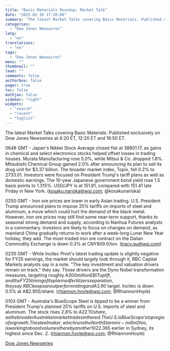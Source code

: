 ```yaml
---
title: "Basic Materials Roundup: Market Talk"
date: "2025-02-10 17:20:00"
summary: "The latest Market Talks covering Basic Materials. Published exclusively on Dow Jones Newswires at 4:20 ET, 12:20 ET and 16:50 ET.0648 GMT - Japan's Nikkei Stock Average closed flat at 38801.17, as gains in chemical and select electronics stocks helped offset losses in trading houses. Murata Manufacturing rose 5.0%, while..."
categories:
  - "Dow Jones Newswires"
lang:
  - "en"
translations:
  - "en"
tags:
  - "Dow Jones Newswires"
menu: ""
thumbnail: ""
lead: ""
comments: false
authorbox: false
pager: true
toc: false
mathjax: false
sidebar: "right"
widgets:
  - "search"
  - "recent"
  - "taglist"
---
```


The latest Market Talks covering Basic Materials. Published exclusively on Dow Jones Newswires at 4:20 ET, 12:20 ET and 16:50 ET.

0648 GMT - Japan's Nikkei Stock Average closed flat at 38801.17, as gains in chemical and select electronics stocks helped offset losses in trading houses. Murata Manufacturing rose 5.0%, while Mitsui & Co. dropped 1.8%. Mitsubishi Chemical Group gained 2.0% after announcing its plan to sell its drug unit for $3.37 billion. The broader market index, Topix, fell 0.2% to 2733.01. Investors were focused on President Trump's tariff plans as well as domestic earnings. The 10-year Japanese government bond yield rose 1.5 basis points to 1.315%. USD/JPY is at 151.81, compared with 151.41 late Friday in New York. (kosaku.narioka@wsj.com; @kosakunarioka)

0250 GMT - Iron ore prices are lower in early Asian trading. U.S. President Trump announced plans to impose 25% tariffs on imports of steel and aluminum, a move which could hurt the demand of the black metal. However, iron ore prices may still find some near-term support, thanks to seasonal strong demand and supply, according to Nanhua Futures analysts in a commentary. Investors are likely to focus on changes on demand, as mainland China gradually returns to work after a week-long Lunar New Year holiday, they add. The most-traded iron ore contract on the Dalian Commodity Exchange is down 0.3% at CNY809.0/ton. (tracy.qu@wsj.com)

0230 GMT - While Incitec Pivot's latest trading update is slightly negative for FY25 earnings, the market should largely look through it, RBC Capital Markets analysts say in a note. "The key investment and valuation drivers remain on track," they say. Those drivers are the Dyno Nobel transformation measures, targeting roughly A$300 million EBIT uplift, and the FY25 timing of its planned fertilizers separation, they say. RBC keeps an outperform rating and A$3.90 target. Incitec is down 0.5% at A$2.955/share. (rhiannon.hoyle@wsj.com; @RhiannonHoyle)

0103 GMT - Australia's BlueScope Steel is tipped to be a winner from President Trump's planned 25% tariffs on U.S. imports of steel and aluminum. The stock rises 2.8% to A$22.11/share, as the broader Australian market trades in the red. The U.S. is BlueScope's top region for growth. The steelmaker, which runs the North Star mini-mill in Ohio, is working to boost volumes there by another 10% following the completion of an expansion that increased output by nearly 50%. Trump says he plans to announce the 25% tariffs Monday. U.S. tariffs could help offset tough steel-market conditions for BlueScope, with spreads in Asia especially soft. BlueScope's stock hit A$22.365 earlier in Sydney, its highest since Dec. 2. (rhiannon.hoyle@wsj.com; @RhiannonHoyle)

[Dow Jones Newswires](https://www.tradingview.com/news/DJN_DN20250210002188:0/)
